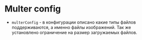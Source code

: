 # Multer config

- `multerConfig` - в конфигурации описано какие типы файлов поддерживаются, а именно файлы изображений. Так же установлено ограничение на размер загружаемых файлов.